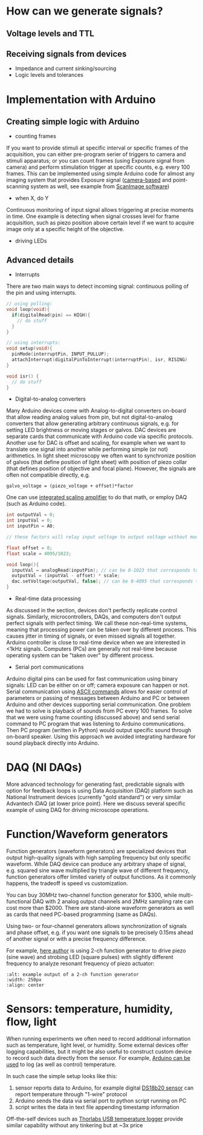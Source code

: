 # How can we generate signals?


## Voltage levels and TTL

## Receiving signals from devices
- Impedance and current sinking/sourcing
- Logic levels and tolerances


# Implementation with Arduino

## Creating simple logic with Arduino

- counting frames

If you want to provide stimuli at specific interval or specific frames of the acquisition, you can either pre-program serier of triggers to camera and stimuli apparatus; or you can count frames (using Exposure signal from camera) and perform stimulation trigger at specific counts, e.g. every 100 frames. This can be implemented using simple Arduino code for almost any imaging system that provides Exposure signal ([camera-based](https://www.vision-doctor.com/en/camera-technology-basics/trigger-functions.html) and point-scanning system as well, see example from [ScanImage software](https://docs.scanimage.org/Concepts/Volume+Imaging.html))

- when X, do Y

Continuous monitoring of input signal allows triggering at precise moments in time. One example is detecting when signal crosses level for frame acquisition, such as piezo position above certain level if we want to acquire image only at a specific height of the objective.

- driving LEDs

## Advanced details
- Interrupts

There are two main ways to detect incoming signal: continuous polling of the pin and using interrupts.

```C
// using polling:
void loop(void){
  if(digitalRead(pin) == HIGH){
    // do stuff
  }
}

// using interrupts:
void setup(void){
  pinMode(interruptPin, INPUT_PULLUP);
  attachInterrupt(digitalPinToInterrupt(interruptPin), isr, RISING)
}

void isr() {
  // do stuff
}

```

- Digital-to-analog converters

Many Arduino devices come with Analog-to-digital converters on-board that allow reading analog values from pin, but not digital-to-analog converters that allow generating arbitrary continuous signals, e.g. for setting LED brightness or moving stages or galvos. DAC devices are separate cards that communicate with Arduino code via specific protocols. Another use for DAC is offset and scaling, for example when we want to translate one signal into another while performing simple (or not) arithmetics. In light sheet microscopy we often want to synchronize position of galvos (that define position of light sheet) with position of piezo collar (that defines position of objective and focal plane). However, the signals are often not compatible directly, e.g.

``galvo_voltage = (piezo_voltage + offset)*factor``

One can use [integrated scaling amplifier](https://www.thinksrs.com/products/sim983.html) to do that math, or employ DAQ (such as Arduino code).

```C
int outputVal = 0;
int inputVal = 0;
int inputPin = A0;

// these factors will relay input voltage to output voltage without modification

float offset = 0;
float scale = 4095/1023;

void loop(){
  inputVal = analogRead(inputPin); // can be 0-1023 that corresponds to 0-5V
  outputVal = (inputVal - offset) * scale;
  dac.setVoltage(outputVal, false); // can be 0-4095 that corresponds to 0-5V
}

```

- Real-time data processing

As discussed in the [](../4-control/signal-action-delay.md) section, devices don't perfectly replicate control signals. Similarly, microcontrollers, DAQs, and computers don't output perfect signals with perfect timing. We call these non-real-time systems, meaning that processing power can be taken over by different process. This causes jitter in timing of signals, or even missed signals all together. Arduino controller is close to real-time device when we are interested in <1kHz signals. Computers (PCs) are generally not real-time because operating system can be "taken over" by different process.

- Serial port communications

Arduino digital pins can be used for fast communication using binary signals: LED can be either on or off; camera exposure can happen or not. Serial communication using [ASCII commands](./ascii-commands.md) allows for easier control of parameters or passing of messages between Arduino and PC or between Arduino and other devices supporting serial communication. One problem we had to solve is playback of sounds from PC every 100 frames. To solve that we were using frame counting (discussed above) and send serial command to PC program that was listening to Arduino communications. Then PC program (written in Python) would output specific sound through on-board speaker. Using this approach we avoided integrating hardware for sound playback directly into Arduino.

# DAQ (NI DAQs)

More advanced technology for generating fast, predictable signals with option for feedback loops is using Data Acquisition (DAQ) platform such as National Instrument devices (currently "gold standard") or very similar Advantech iDAQ (at lower price point). Here we discuss several specific example of using DAQ for driving microscope operations.

# Function/Waveform generators

Function generators (waveform generators) are specialized devices that output high-quality signals with high sampling frequency but only specific waveform. While DAQ device can produce any arbitrary shape of signal, e.g. squared sine wave multiplied by triangle wave of different frequency, function generators offer limited variety of output functions. As it commonly happens, the tradeoff is speed vs customization.

You can buy 30MHz two-channel function generator for \$300, while multi-functional DAQ with 2 analog output channels and 2MHz sampling rate can cost more than \$2000. There are stand-alone waveform generators as well as cards that need PC-based programming (same as DAQs).

Using two- or four-channel generators allows synchronization of signals and phase offset, e.g. if you want one signals to be precisely 0.15ms ahead of another signal or with a precise frequency difference.

For example, [here author](https://arxiv.org/abs/1211.0578) is using 2-ch function generator to drive piezo (sine wave) and strobing LED (square pulses) with slightly different frequency to analyze resonant frequency of piezo actuator:

```{figure} ../../static/two-channel-function-generator.png
:alt: example output of a 2-ch function generator
:width: 250px
:align: center
```

# Sensors: temperature, humidity, flow, light

When running experiments we often need to record additional information such as temperature, light level, or humidity. Some external devices offer logging capabilities, but it might be also useful to construct custom device to record such data directly from the sensor. For example, [Arduino can be used](https://www.biorxiv.org/content/10.1101/2021.05.18.444705v1) to log (as well as control) temperature.

In such case the simple setup looks like this:
1. sensor reports data to Arduino, for example digital [DS18b20 sensor](https://www.adafruit.com/product/381) can report temperature through "1-wire" protocol
1. Arduino sends the data via serial port to python script running on PC
1. script writes the data in text file appending timestamp information

Off-the-self devices such as [Thorlabs USB temperature logger](https://www.thorlabs.com/thorproduct.cfm?partnumber=TSP01) provide similar capability without any tinkering but at ~3x price

